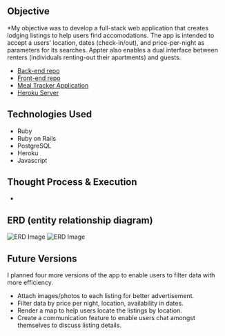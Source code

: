 ## Objective

*My objective was to develop a full-stack web application that creates lodging listings to help users find accomodations. The app is intended to accept a users' location, dates (check-in/out), and price-per-night as parameters for its searches. Appter also enables a dual interface between renters (individuals renting-out their apartments) and guests.


* [Back-end repo]()
* [Front-end repo]()
* [Meal Tracker Application]()
* [Heroku Server]()

## Technologies Used

* Ruby
* Ruby on Rails
* PostgreSQL
* Heroku
* Javascript


## Thought Process & Execution

*


## ERD (entity relationship diagram)

![ERD Image](https://i.imgur.com/olkxOif.jpg)
![ERD Image](https://i.imgur.com/9DjOL0K.jpg)


## Future Versions

I planned four more versions of the app to enable users to filter data with more efficiency.
* Attach images/photos to each listing for better advertisement.
* Filter data by price per night, location, availability in dates.
* Render a map to help users locate the listings by location.
* Create a communication feature to enable users chat amongst themselves to discuss listing details.
